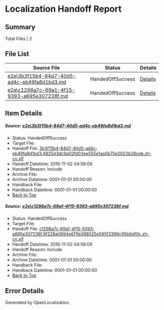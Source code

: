 # <a name='report-top'></a> Localization Handoff Report

## Summary
 Total Files | 2

## File List
 Source File | Status | Details 
 ----------- | ------ | ------- 
 [e2e\3b3f15b4-84d7-40d5-ad4c-eb49fa8d1bd3.md](https://github.com/OpenLocalizationTestOrg/ol-test0/blob/e52459422917ddab1e8592443e9df5a63fbf53cb/e2e/3b3f15b4-84d7-40d5-ad4c-eb49fa8d1bd3.md) | HandedOffSuccess | [Details](#1c14de549270649d2141506ea5f95cf10bd1a7d61)
 [e2e\c1298a7c-69a1-4f15-9393-a695e307238f.md](https://github.com/OpenLocalizationTestOrg/ol-test0/blob/e52459422917ddab1e8592443e9df5a63fbf53cb/e2e/c1298a7c-69a1-4f15-9393-a695e307238f.md) | HandedOffSuccess | [Details](#c7bb5d96d14177459cba2585106e69812e40dd9f2)

## Item Details
##### <a name='1c14de549270649d2141506ea5f95cf10bd1a7d61'></a> Source: [e2e\3b3f15b4-84d7-40d5-ad4c-eb49fa8d1bd3.md](https://github.com/OpenLocalizationTestOrg/ol-test0/blob/e52459422917ddab1e8592443e9df5a63fbf53cb/e2e/3b3f15b4-84d7-40d5-ad4c-eb49fa8d1bd3.md)
* Status: HandedOffSuccess
* Target File: 
* Handoff File: [3b3f15b4-84d7-40d5-ad4c-eb49fa8d1bd3.4825d3dc9a02fd03ee555e1aa0b75e2623b28ceb.zh-cn.xlf](https://github.com/OpenLocalizationTestOrg/ol-test0-handoff/blob/b78684ad66f9579878434678147a0d10d9e2b1b8/ol-handoff/OpenLocalizationTestOrg/ol-test0-zhcn/yufeih/ht/3b3f15b4-84d7-40d5-ad4c-eb49fa8d1bd3.4825d3dc9a02fd03ee555e1aa0b75e2623b28ceb.zh-cn.xlf)
* Handoff Datetime: 2016-11-02 04:56:09
* Handoff Reason: Include
* Archive File: 
* Archive Datetime: 0001-01-01 00:00:00
* Handback File: 
* Handback Datetime: 0001-01-01 00:00:00
* [Back to Top](#report-top)

##### <a name='c7bb5d96d14177459cba2585106e69812e40dd9f2'></a> Source: [e2e\c1298a7c-69a1-4f15-9393-a695e307238f.md](https://github.com/OpenLocalizationTestOrg/ol-test0/blob/e52459422917ddab1e8592443e9df5a63fbf53cb/e2e/c1298a7c-69a1-4f15-9393-a695e307238f.md)
* Status: HandedOffSuccess
* Target File: 
* Handoff File: [c1298a7c-69a1-4f15-9393-a695e307238f.9f228a0894e611fe268525e595f3399c95b6df0c.zh-cn.xlf](https://github.com/OpenLocalizationTestOrg/ol-test0-handoff/blob/b78684ad66f9579878434678147a0d10d9e2b1b8/ol-handoff/OpenLocalizationTestOrg/ol-test0-zhcn/yufeih/ht/c1298a7c-69a1-4f15-9393-a695e307238f.9f228a0894e611fe268525e595f3399c95b6df0c.zh-cn.xlf)
* Handoff Datetime: 2016-11-02 04:56:09
* Handoff Reason: Include
* Archive File: 
* Archive Datetime: 0001-01-01 00:00:00
* Handback File: 
* Handback Datetime: 0001-01-01 00:00:00
* [Back to Top](#report-top)


## Error Details

Generated by OpenLocalization.
